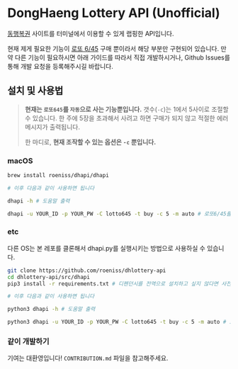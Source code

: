# DongHaeng Lottery API (Unofficial)

[동행복권](https://dhlottery.co.kr/) 사이트를 터미널에서 이용할 수 있게 랩핑한 API입니다.

현재 제게 필요한 기능이 [로또 6/45](https://dhlottery.co.kr/gameInfo.do?method=gameMethod&wiselog=H_B_1_1) 구매 뿐이라서 해당 부분만 구현되어 있습니다. 만약 다른 기능이 필요하시면 아래 가이드를 따라서 직접 개발하시거나, Github Issues를 통해 개발 요청을 등록해주시길 바랍니다.

## 설치 및 사용법

> **현재는 `로또645`를 `자동`으로 사는 기능뿐입니다.** 갯수(`-c`)는 1에서 5사이로 조절할 수 있습니다. 한 주에 5장을 초과해서 사려고 하면 구매가 되지 않고 적절한 에러 메시지가 출력됩니다.
>
> 한 마디로, **현재 조작할 수 있는 옵션은 `-c` 뿐입니다.**

### macOS

```sh
brew install roeniss/dhapi/dhapi

# 이후 다음과 같이 사용하면 됩니다

dhapi -h # 도움말 출력

dhapi -u YOUR_ID -p YOUR_PW -C lotto645 -t buy -c 5 -m auto # 로또6/45를 - 산다 - 5장 - 자동발급으로
```

### etc

다른 OS는 본 레포를 클론해서 dhapi.py를 실행시키는 방법으로 사용하실 수 있습니다.

```sh
git clone https://github.com/roeniss/dhlottery-api
cd dhlottery-api/src/dhapi
pip3 install -r requirements.txt # 디펜던시를 전역으로 설치하고 싶지 않다면 사전에 가상환경을 활성화해주세요

# 이후 다음과 같이 사용하면 됩니다

python3 dhapi -h # 도움말 출력

python3 dhapi -u YOUR_ID -p YOUR_PW -C lotto645 -t buy -c 5 -m auto # 로또6/45를 - 산다 - 5장 - 자동발급으로
```

### 같이 개발하기

기여는 대환영입니다! `CONTRIBUTION.md` 파일을 참고해주세요.
